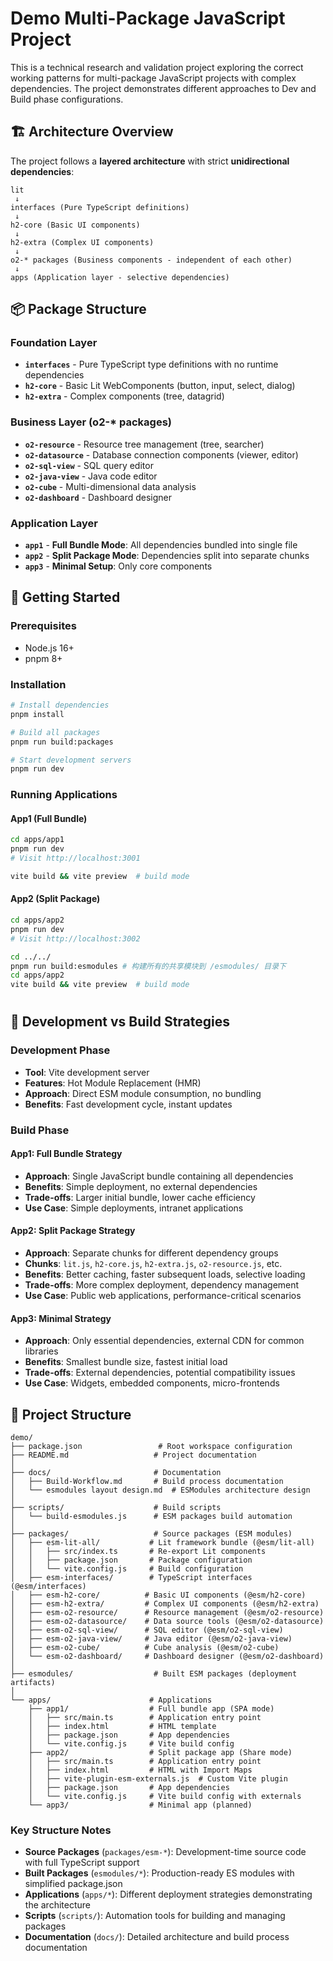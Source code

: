 # Demo Multi-Package JavaScript Project

This is a technical research and validation project exploring the correct working patterns for multi-package JavaScript projects with complex dependencies. The project demonstrates different approaches to Dev and Build phase configurations.

## 🏗️ Architecture Overview

The project follows a **layered architecture** with strict **unidirectional dependencies**:

```
lit
 ↓
interfaces (Pure TypeScript definitions)
 ↓
h2-core (Basic UI components)
 ↓  
h2-extra (Complex UI components)
 ↓
o2-* packages (Business components - independent of each other)
 ↓
apps (Application layer - selective dependencies)
```

## 📦 Package Structure

### Foundation Layer
- **`interfaces`** - Pure TypeScript type definitions with no runtime dependencies
- **`h2-core`** - Basic Lit WebComponents (button, input, select, dialog)
- **`h2-extra`** - Complex components (tree, datagrid)

### Business Layer (o2-* packages)
- **`o2-resource`** - Resource tree management (tree, searcher)
- **`o2-datasource`** - Database connection components (viewer, editor)
- **`o2-sql-view`** - SQL query editor
- **`o2-java-view`** - Java code editor
- **`o2-cube`** - Multi-dimensional data analysis
- **`o2-dashboard`** - Dashboard designer

### Application Layer
- **`app1`** - **Full Bundle Mode**: All dependencies bundled into single file
- **`app2`** - **Split Package Mode**: Dependencies split into separate chunks
- **`app3`** - **Minimal Setup**: Only core components

## 🚀 Getting Started

### Prerequisites
- Node.js 16+
- pnpm 8+

### Installation
```bash
# Install dependencies
pnpm install

# Build all packages
pnpm run build:packages

# Start development servers
pnpm run dev
```

### Running Applications

#### App1 (Full Bundle)
```bash
cd apps/app1
pnpm run dev
# Visit http://localhost:3001

vite build && vite preview  # build mode
```

#### App2 (Split Package)
```bash
cd apps/app2
pnpm run dev
# Visit http://localhost:3002

cd ../../
pnpm run build:esmodules # 构建所有的共享模块到 /esmodules/ 目录下
cd apps/app2
vite build && vite preview  # build mode
```

#

## 🔧 Development vs Build Strategies

### Development Phase
- **Tool**: Vite development server
- **Features**: Hot Module Replacement (HMR)
- **Approach**: Direct ESM module consumption, no bundling
- **Benefits**: Fast development cycle, instant updates

### Build Phase

#### App1: Full Bundle Strategy
- **Approach**: Single JavaScript bundle containing all dependencies
- **Benefits**: Simple deployment, no external dependencies
- **Trade-offs**: Larger initial bundle, lower cache efficiency
- **Use Case**: Simple deployments, intranet applications

#### App2: Split Package Strategy  
- **Approach**: Separate chunks for different dependency groups
- **Chunks**: `lit.js`, `h2-core.js`, `h2-extra.js`, `o2-resource.js`, etc.
- **Benefits**: Better caching, faster subsequent loads, selective loading
- **Trade-offs**: More complex deployment, dependency management
- **Use Case**: Public web applications, performance-critical scenarios

#### App3: Minimal Strategy
- **Approach**: Only essential dependencies, external CDN for common libraries
- **Benefits**: Smallest bundle size, fastest initial load
- **Trade-offs**: External dependencies, potential compatibility issues
- **Use Case**: Widgets, embedded components, micro-frontends


## 📁 Project Structure

```
demo/
├── package.json                 # Root workspace configuration
├── README.md                   # Project documentation
│
├── docs/                       # Documentation
│   ├── Build-Workflow.md       # Build process documentation
│   └── esmodules layout design.md  # ESModules architecture design
│
├── scripts/                    # Build scripts
│   └── build-esmodules.js      # ESM packages build automation
│
├── packages/                   # Source packages (ESM modules)
│   ├── esm-lit-all/           # Lit framework bundle (@esm/lit-all)
│   │   ├── src/index.ts       # Re-export Lit components
│   │   ├── package.json       # Package configuration
│   │   └── vite.config.js     # Build configuration
│   ├── esm-interfaces/        # TypeScript interfaces (@esm/interfaces)
│   ├── esm-h2-core/          # Basic UI components (@esm/h2-core)
│   ├── esm-h2-extra/         # Complex UI components (@esm/h2-extra)
│   ├── esm-o2-resource/      # Resource management (@esm/o2-resource)
│   ├── esm-o2-datasource/    # Data source tools (@esm/o2-datasource)
│   ├── esm-o2-sql-view/      # SQL editor (@esm/o2-sql-view)
│   ├── esm-o2-java-view/     # Java editor (@esm/o2-java-view)
│   ├── esm-o2-cube/          # Cube analysis (@esm/o2-cube)
│   └── esm-o2-dashboard/     # Dashboard designer (@esm/o2-dashboard)
│
├── esmodules/                  # Built ESM packages (deployment artifacts)
│
└── apps/                      # Applications
    ├── app1/                  # Full bundle app (SPA mode)
    │   ├── src/main.ts        # Application entry point
    │   ├── index.html         # HTML template
    │   ├── package.json       # App dependencies
    │   └── vite.config.js     # Vite build config
    ├── app2/                  # Split package app (Share mode)
    │   ├── src/main.ts        # Application entry point
    │   ├── index.html         # HTML with Import Maps
    │   ├── vite-plugin-esm-externals.js  # Custom Vite plugin
    │   ├── package.json       # App dependencies
    │   └── vite.config.js     # Vite build config with externals
    └── app3/                  # Minimal app (planned)
```

### Key Structure Notes

- **Source Packages** (`packages/esm-*`): Development-time source code with full TypeScript support
- **Built Packages** (`esmodules/*`): Production-ready ES modules with simplified package.json
- **Applications** (`apps/*`): Different deployment strategies demonstrating the architecture
- **Scripts** (`scripts/`): Automation tools for building and managing packages
- **Documentation** (`docs/`): Detailed architecture and build process documentation